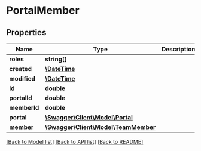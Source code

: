 # PortalMember

## Properties
Name | Type | Description | Notes
------------ | ------------- | ------------- | -------------
**roles** | **string[]** |  | 
**created** | [**\DateTime**](\DateTime.md) |  | [optional] 
**modified** | [**\DateTime**](\DateTime.md) |  | [optional] 
**id** | **double** |  | [optional] 
**portalId** | **double** |  | [optional] 
**memberId** | **double** |  | [optional] 
**portal** | [**\Swagger\Client\Model\Portal**](Portal.md) |  | [optional] 
**member** | [**\Swagger\Client\Model\TeamMember**](TeamMember.md) |  | [optional] 

[[Back to Model list]](../README.md#documentation-for-models) [[Back to API list]](../README.md#documentation-for-api-endpoints) [[Back to README]](../README.md)


